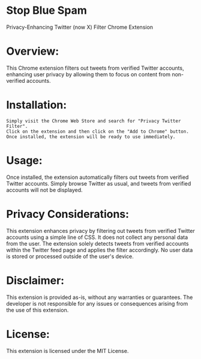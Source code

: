 # Stop Blue Spam

Privacy-Enhancing Twitter (now X) Filter Chrome Extension

# Overview:

This Chrome extension filters out tweets from verified Twitter accounts, enhancing user privacy by allowing them to focus on content from non-verified accounts.

# Installation:

    Simply visit the Chrome Web Store and search for "Privacy Twitter Filter". 
    Click on the extension and then click on the "Add to Chrome" button. 
    Once installed, the extension will be ready to use immediately.

# Usage:

Once installed, the extension automatically filters out tweets from verified Twitter accounts. Simply browse Twitter as usual, and tweets from verified accounts will not be displayed.

# Privacy Considerations:

This extension enhances privacy by filtering out tweets from verified Twitter accounts using a simple line of CSS. It does not collect any personal data from the user. The extension solely detects tweets from verified accounts within the Twitter feed page and applies the filter accordingly. No user data is stored or processed outside of the user's device.

# Disclaimer:

This extension is provided as-is, without any warranties or guarantees. The developer is not responsible for any issues or consequences arising from the use of this extension.

# License:

This extension is licensed under the MIT License.
